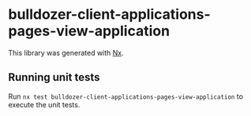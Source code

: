 # bulldozer-client-applications-pages-view-application

This library was generated with [Nx](https://nx.dev).

## Running unit tests

Run `nx test bulldozer-client-applications-pages-view-application` to execute the unit tests.

